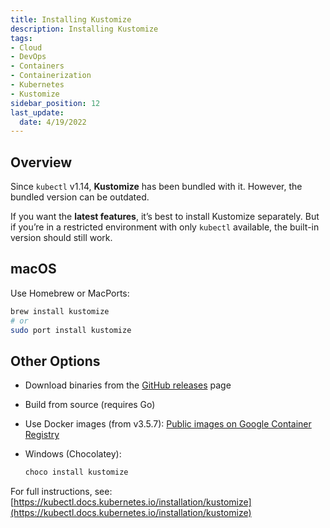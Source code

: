 ```yaml
---
title: Installing Kustomize
description: Installing Kustomize
tags: 
- Cloud
- DevOps
- Containers
- Containerization
- Kubernetes
- Kustomize
sidebar_position: 12
last_update:
  date: 4/19/2022
---
```



## Overview

Since `kubectl` v1.14, **Kustomize** has been bundled with it. However, the bundled version can be outdated.

If you want the **latest features**, it’s best to install Kustomize separately. But if you’re in a restricted environment with only `kubectl` available, the built-in version should still work.

## macOS

Use Homebrew or MacPorts:

```bash
brew install kustomize
# or
sudo port install kustomize
```

## Other Options

- Download binaries from the [GitHub releases](https://github.com/kubernetes-sigs/kustomize/releases) page
- Build from source (requires Go)
- Use Docker images (from v3.5.7):
  [Public images on Google Container Registry](https://console.cloud.google.com/gcr/images/k8s-artifacts-prod/US/kustomize/kustomize)
- Windows (Chocolatey):

  ```bash
  choco install kustomize
  ```

For full instructions, see:
[https://kubectl.docs.kubernetes.io/installation/kustomize](https://kubectl.docs.kubernetes.io/installation/kustomize)
